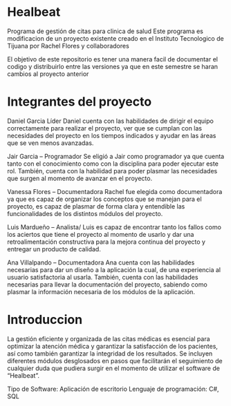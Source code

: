 # Healbeat
Programa de gestión de citas para clinica de salud
Este programa es modificacion de un proyecto existente creado en el Instituto Tecnologico de Tijuana por Rachel Flores y collaboradores

El objetivo de este repositorio es tener una manera facil de documentar el codigo y distribuirlo entre las versiones ya que en este semestre se haran cambios al proyecto anterior

# Integrantes del proyecto
<p> Daniel Garcia  Líder
Daniel cuenta con las habilidades de dirigir el equipo correctamente para realizar el proyecto, ver que se cumplan con las necesidades del proyecto en los tiempos indicados y ayudar en las áreas que se ven menos avanzadas.</p>
<p>Jair Garcia – Programador
Se eligió a Jair como programador ya que cuenta tanto con el conocimiento como con la disciplina para poder ejecutar este rol. También, cuenta con la habilidad para poder plasmar las necesidades que surgen al momento de avanzar en el proyecto. </p>

<p>Vanessa Flores  – Documentadora
Rachel fue elegida como documentadora ya que es capaz de organizar los conceptos que se manejan para el proyecto, es capaz de plasmar de forma clara y entendible las funcionalidades de los distintos módulos del proyecto.</p>

<p>Luis Mardueño – Analista/
Luis es capaz de encontrar tanto los fallos como los aciertos que tiene el proyecto al momento de usarlo y dar una retroalimentación constructiva para la mejora continua del proyecto y entregar un producto de calidad.</p>

<p>Ana Villalpando – Documentadora
Ana cuenta con las habilidades necesarias para dar un diseño a la aplicación la cual, de una experiencia al usuario satisfactoria al usarla. También, cuenta con las habilidades necesarias para llevar la documentación del proyecto, sabiendo como plasmar 
la información necesaria de los módulos de la aplicación.</p>

# Introduccion
<p>
La gestión eficiente y organizada de las citas médicas es esencial para
optimizar la atención médica y garantizar la satisfacción de los pacientes, así como
también garantizar la integridad de los resultados. Se incluyen diferentes módulos
desglosados en pasos que facilitarán el seguimiento de cualquier duda que pudiera
surgir en el momento de utilizar el software de “Healbeat”.</p>

Tipo de Software: Aplicación de escritorio
Lenguaje de programación: C#, SQL

